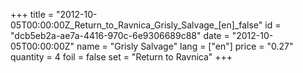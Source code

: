 +++
title = "2012-10-05T00:00:00Z_Return_to_Ravnica_Grisly_Salvage_[en]_false"
id = "dcb5eb2a-ae7a-4416-970c-6e9306689c88"
date = "2012-10-05T00:00:00Z"
name = "Grisly Salvage"
lang = ["en"]
price = "0.27"
quantity = 4
foil = false
set = "Return to Ravnica"
+++
